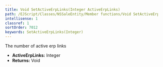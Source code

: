 ```yaml
---
title: Void SetActiveErpLinks(Integer ActiveErpLinks)
path: /EJScript/Classes/NSSaleEntity/Member functions/Void SetActiveErpLinks(Integer p_0)
intellisense: 1
classref: 1
sortOrder: 7012
keywords: SetActiveErpLinks(Integer)
---
```



The number of active erp links



* **ActiveErpLinks:** Integer
* **Returns:** Void


